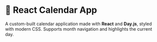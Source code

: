 # 📅 React Calendar App

A custom-built calendar application made with **React** and **Day.js**, styled with modern CSS. Supports month navigation and highlights the current day.
